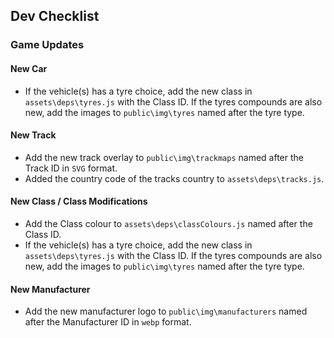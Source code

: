 ## Dev Checklist
### Game Updates
#### New Car
* If the vehicle(s) has a tyre choice, add the new class in `assets\deps\tyres.js` with the Class ID. If the tyres compounds are also new, add the images to `public\img\tyres` named after the tyre type.

#### New Track
* Add the new track overlay to `public\img\trackmaps` named after the Track ID in `SVG` format.
* Added the country code of the tracks country to `assets\deps\tracks.js`.

#### New Class / Class Modifications
* Add the Class colour to `assets\deps\classColours.js` named after the Class ID.
* If the vehicle(s) has a tyre choice, add the new class in `assets\deps\tyres.js` with the Class ID. If the tyres compounds are also new, add the images to `public\img\tyres` named after the tyre type.

#### New Manufacturer
* Add the new manufacturer logo to `public\img\manufacturers` named after the Manufacturer ID in `webp` format.
